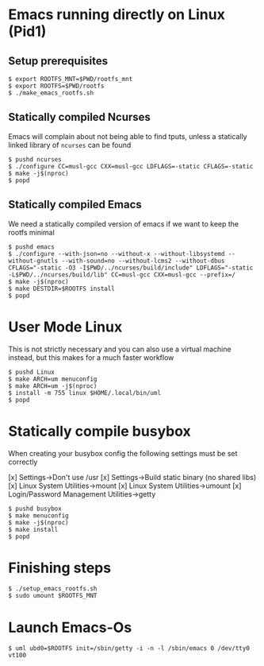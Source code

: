 # Emacs running directly on Linux (Pid1)

## Setup prerequisites

``` shellsession
$ export ROOTFS_MNT=$PWD/rootfs_mnt
$ export ROOTFS=$PWD/rootfs
$ ./make_emacs_rootfs.sh
```

## Statically compiled Ncurses
Emacs will complain about not being able to find tputs, unless a statically linked library of `ncurses` can be found
``` shellsession
$ pushd ncurses
$ ./configure CC=musl-gcc CXX=musl-gcc LDFLAGS=-static CFLAGS=-static
$ make -j$(nproc)
$ popd
```

## Statically compiled Emacs
We need a statically compiled version of emacs if we want to keep the rootfs minimal

``` shellsession
$ pushd emacs
$ ./configure --with-json=no --without-x --without-libsystemd --without-gnutls --with-sound=no --without-lcms2 --without-dbus CFLAGS="-static -O3 -I$PWD/../ncurses/build/include" LDFLAGS="-static -L$PWD/../ncurses/build/lib" CC=musl-gcc CXX=musl-gcc --prefix=/
$ make -j$(nproc)
$ make DESTDIR=$ROOTFS install
$ popd
```

# User Mode Linux
This is not strictly necessary and you can also use a virtual machine instead, but this makes for a much faster workflow

``` shellsession
$ pushd Linux
$ make ARCH=um menuconfig
$ make ARCH=um -j$(nproc)
$ install -m 755 linux $HOME/.local/bin/uml
$ popd
```

# Statically compile busybox

When creating your busybox config the following settings must be set correctly

[x] Settings->Don't use /usr
[x] Settings->Build static binary (no shared libs)
[x] Linux System Utilities->mount
[x] Linux System Utilities->umount
[x] Login/Password Management Utilities->getty

``` shellsession
$ pushd busybox
$ make menuconfig
$ make -j$(nproc)
$ make install
$ popd
```

# Finishing steps

``` shellsession
$ ./setup_emacs_rootfs.sh
$ sudo umount $ROOTFS_MNT
```

# Launch Emacs-Os

``` shellsession
$ uml ubd0=$ROOTFS init=/sbin/getty -i -n -l /sbin/emacs 0 /dev/tty0 vt100
```
